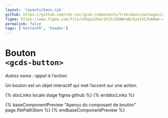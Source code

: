 ```yaml
---
layout: 'layouts/base.njk'
github: https://github.com/cds-snc/gcds-components/tree/main/packages/web/src/components/gcds-button
figma: https://www.figma.com/file/o4SguSZdar2CCFzSkWNrmB/Syst%C3%A8me-de-design-GC?type=design&node-id=8-2054&mode=design&t=1DaL24vHpjRRfHHm-0
permalink: false
tags: ['buttonFR', 'header']
---
```


# Bouton <br>`<gcds-button>`

_Autres noms : appel à l’action._

Un bouton est un objet interactif qui met l’accent sur une action.

{% docLinks locale stage figma github %}
{% enddocLinks %}

{% baseComponentPreview "Aperçu du composant de bouton" page.filePathStem %}
{% endbaseComponentPreview %}
